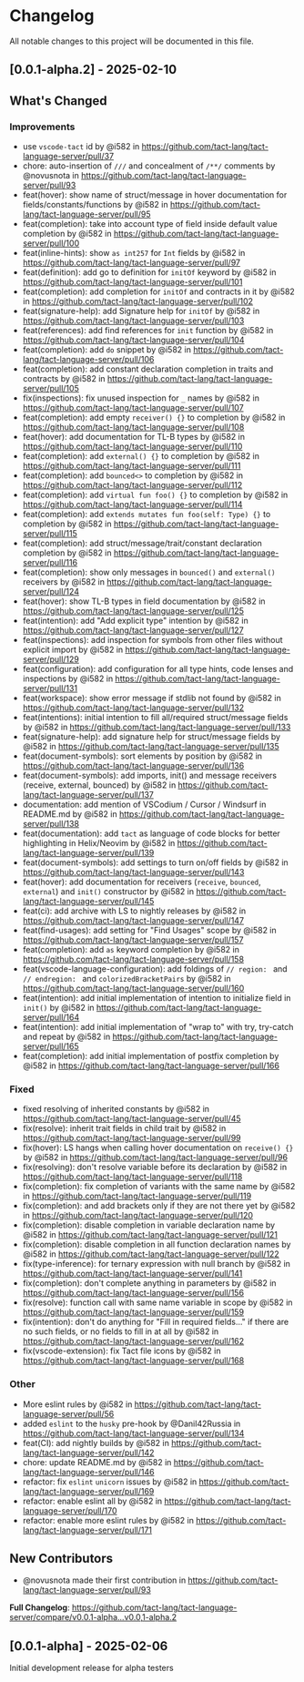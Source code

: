 # Changelog

All notable changes to this project will be documented in this file.

## [0.0.1-alpha.2] - 2025-02-10

## What's Changed

### Improvements

- use `vscode-tact` id by @i582 in https://github.com/tact-lang/tact-language-server/pull/37
- chore: auto-insertion of `///` and concealment of `/**/` comments by @novusnota in https://github.com/tact-lang/tact-language-server/pull/93
- feat(hover): show name of struct/message in hover documentation for fields/constants/functions by @i582 in https://github.com/tact-lang/tact-language-server/pull/95
- feat(completion): take into account type of field inside default value completion by @i582 in https://github.com/tact-lang/tact-language-server/pull/100
- feat(inline-hints): show `as int257` for `Int` fields by @i582 in https://github.com/tact-lang/tact-language-server/pull/97
- feat(definition): add go to definition for `initOf` keyword by @i582 in https://github.com/tact-lang/tact-language-server/pull/101
- feat(completion): add completion for `initOf` and contracts in it by @i582 in https://github.com/tact-lang/tact-language-server/pull/102
- feat(signature-help): add Signature help for `initOf` by @i582 in https://github.com/tact-lang/tact-language-server/pull/103
- feat(references): add find references for `init` function by @i582 in https://github.com/tact-lang/tact-language-server/pull/104
- feat(completion): add `do` snippet by @i582 in https://github.com/tact-lang/tact-language-server/pull/106
- feat(completion): add constant declaration completion in traits and contracts by @i582 in https://github.com/tact-lang/tact-language-server/pull/105
- fix(inspections): fix unused inspection for `_` names by @i582 in https://github.com/tact-lang/tact-language-server/pull/107
- feat(completion): add empty `receiver() {}` to completion by @i582 in https://github.com/tact-lang/tact-language-server/pull/108
- feat(hover): add documentation for TL-B types by @i582 in https://github.com/tact-lang/tact-language-server/pull/110
- feat(completion): add `external() {}` to completion by @i582 in https://github.com/tact-lang/tact-language-server/pull/111
- feat(completion): add `bounced<>` to completion by @i582 in https://github.com/tact-lang/tact-language-server/pull/112
- feat(completion): add `virtual fun foo() {}` to completion by @i582 in https://github.com/tact-lang/tact-language-server/pull/114
- feat(completion): add `extends mutates fun foo(self: Type) {}` to completion by @i582 in https://github.com/tact-lang/tact-language-server/pull/115
- feat(completion): add struct/message/trait/constant declaration completion by @i582 in https://github.com/tact-lang/tact-language-server/pull/116
- feat(completion): show only messages in `bounced()` and `external()` receivers by @i582 in https://github.com/tact-lang/tact-language-server/pull/124
- feat(hover): show TL-B types in field documentation by @i582 in https://github.com/tact-lang/tact-language-server/pull/125
- feat(intention): add "Add explicit type" intention by @i582 in https://github.com/tact-lang/tact-language-server/pull/127
- feat(inspections): add inspection for symbols from other files without explicit import by @i582 in https://github.com/tact-lang/tact-language-server/pull/129
- feat(configuration): add configuration for all type hints, code lenses and inspections by @i582 in https://github.com/tact-lang/tact-language-server/pull/131
- feat(workspace): show error message if stdlib not found by @i582 in https://github.com/tact-lang/tact-language-server/pull/132
- feat(intentions): initial intention to fill all/required struct/message fields by @i582 in https://github.com/tact-lang/tact-language-server/pull/133
- feat(signature-help): add signature help for struct/message fields by @i582 in https://github.com/tact-lang/tact-language-server/pull/135
- feat(document-symbols): sort elements by position by @i582 in https://github.com/tact-lang/tact-language-server/pull/136
- feat(document-symbols): add imports, init() and message receivers (receive, external, bounced) by @i582 in https://github.com/tact-lang/tact-language-server/pull/137
- documentation: add mention of VSCodium / Cursor / Windsurf in README.md by @i582 in https://github.com/tact-lang/tact-language-server/pull/138
- feat(documentation): add `tact` as language of code blocks for better highlighting in Helix/Neovim by @i582 in https://github.com/tact-lang/tact-language-server/pull/139
- feat(document-symbols): add settings to turn on/off fields by @i582 in https://github.com/tact-lang/tact-language-server/pull/143
- feat(hover): add documentation for receivers (`receive`, `bounced`, `external`) and `init()` constructor by @i582 in https://github.com/tact-lang/tact-language-server/pull/145
- feat(ci): add archive with LS to nightly releases by @i582 in https://github.com/tact-lang/tact-language-server/pull/147
- feat(find-usages): add setting for "Find Usages" scope by @i582 in https://github.com/tact-lang/tact-language-server/pull/157
- feat(completion): add `as` keyword completion by @i582 in https://github.com/tact-lang/tact-language-server/pull/158
- feat(vscode-language-configuration): add foldings of `// region: ` and `// endregion: ` and `colorizedBracketPairs` by @i582 in https://github.com/tact-lang/tact-language-server/pull/160
- feat(intention): add initial implementation of intention to initialize field in `init()` by @i582 in https://github.com/tact-lang/tact-language-server/pull/164
- feat(intention): add initial implementation of "wrap to" with try, try-catch and repeat by @i582 in https://github.com/tact-lang/tact-language-server/pull/165
- feat(completion): add initial implementation of postfix completion by @i582 in https://github.com/tact-lang/tact-language-server/pull/166

### Fixed

- fixed resolving of inherited constants by @i582 in https://github.com/tact-lang/tact-language-server/pull/45
- fix(resolve): inherit trait fields in child trait by @i582 in https://github.com/tact-lang/tact-language-server/pull/99
- fix(hover): LS hangs when calling hover documentation on `receive() {}` by @i582 in https://github.com/tact-lang/tact-language-server/pull/96
- fix(resolving): don't resolve variable before its declaration by @i582 in https://github.com/tact-lang/tact-language-server/pull/118
- fix(completion): fix completion of variants with the same name by @i582 in https://github.com/tact-lang/tact-language-server/pull/119
- fix(completion): and add brackets only if they are not there yet by @i582 in https://github.com/tact-lang/tact-language-server/pull/120
- fix(completion): disable completion in variable declaration name by @i582 in https://github.com/tact-lang/tact-language-server/pull/121
- fix(completion): disable completion in all function declaration names by @i582 in https://github.com/tact-lang/tact-language-server/pull/122
- fix(type-inference): for ternary expression with null branch by @i582 in https://github.com/tact-lang/tact-language-server/pull/141
- fix(completion): don't complete anything in parameters by @i582 in https://github.com/tact-lang/tact-language-server/pull/156
- fix(resolve): function call with same name variable in scope by @i582 in https://github.com/tact-lang/tact-language-server/pull/159
- fix(intention): don't do anything for "Fill in required fields..." if there are no such fields, or no fields to fill in at all by @i582 in https://github.com/tact-lang/tact-language-server/pull/162
- fix(vscode-extension): fix Tact file icons by @i582 in https://github.com/tact-lang/tact-language-server/pull/168

### Other

- More eslint rules by @i582 in https://github.com/tact-lang/tact-language-server/pull/56
- added `eslint` to the `husky` pre-hook by @Danil42Russia in https://github.com/tact-lang/tact-language-server/pull/134
- feat(CI): add nightly builds by @i582 in https://github.com/tact-lang/tact-language-server/pull/142
- chore: update README.md by @i582 in https://github.com/tact-lang/tact-language-server/pull/146
- refactor: fix `eslint` `unicorn` issues by @i582 in https://github.com/tact-lang/tact-language-server/pull/169
- refactor: enable eslint all by @i582 in https://github.com/tact-lang/tact-language-server/pull/170
- refactor: enable more eslint rules by @i582 in https://github.com/tact-lang/tact-language-server/pull/171

## New Contributors

- @novusnota made their first contribution in https://github.com/tact-lang/tact-language-server/pull/93

**Full Changelog**: https://github.com/tact-lang/tact-language-server/compare/v0.0.1-alpha...v0.0,1-alpha.2

## [0.0.1-alpha] - 2025-02-06

Initial development release for alpha testers

